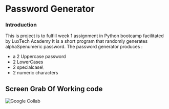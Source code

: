 # Password Generator
### Introduction
This is project is to fulfill week 1 assignment in Python bootcamp facilitated by LuxTech Academy 
It is a short program that randomly generates alphaSpenumeric password.
The password generator produces : 
- a 2 Uppercase password 
- 2 LowerCases 
- 2 specialcase\
- 2 numeric characters
## Screen Grab Of Working code
![Google Collab](https://colab.research.google.com/drive/1Ql0a3LE52ZjP3bg8slU6q_T_xcBc-X7D)
